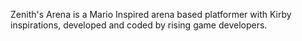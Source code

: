 Zenith's Arena is a Mario Inspired arena based platformer with Kirby inspirations, developed and coded by rising game developers.
